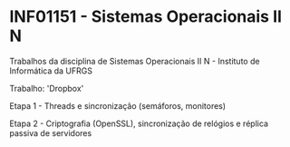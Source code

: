 # INF01151 - Sistemas Operacionais II N

Trabalhos da disciplina de Sistemas Operacionais II N - Instituto de Informática da UFRGS

Trabalho: 'Dropbox'

Etapa 1 - Threads e sincronização (semáforos, monitores)

Etapa 2 - Criptografia (OpenSSL), sincronização de relógios e réplica passiva de servidores
